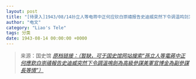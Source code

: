 ```yaml
---
layout: post
title: "[待录入]1943/08/14孙立人等电蒋中正何应钦白崇禧报告史迪威突然下令调温鸣剑为高级参谋美军官博金为副参谋长等情"
author: "电文"
category: "Liao's Tele"
tags: 分类
date: 1943-08-14 00:00:00 +0000
---
```

> 来源：国史馆 [*原档链接：（暂缺，可于国史馆网站搜索“孫立人等電蔣中正何應欽白崇禧報告史迪威突然下令調溫鳴劍為高級參謀美軍官博金為副參謀長等情”）*]()
